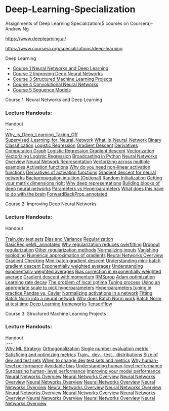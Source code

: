 # Deep-Learning-Specialization
Assignments of Deep Learning Specialization(5 courses on Coursera)-Andrew Ng

https://www.deeplearning.ai/

https://www.coursera.org/specializations/deep-learning

Deep Learning 
* [Course 1 Neural Networks and Deep Learning](/Course%201%20Neural%20Networks%20and%20Deep%20Learning)
* [Course 2 Improving Deep Neural Networks](/Course%202%20Improving%20Deep%20Neural%20Networks)
* [Course 3 Structured Machine Learning Projects](/Course%203%20Structured%20Machine%20Learning%20Projects)
* [Course 4 Convolutional Neural Networks](/Course%204%20Convolutional%20Neural%20Networks)
* [Course 5 Sequence Models](/Course%205%20Sequence%20Models)


Course 1: Neural Networks and Deep Learning
### Lecture Handouts:
Handout               
:---             
[Why_is_Deep_Learning_Taking_Off ](/Course%201%20Neural%20Networks%20and%20Deep%20Learning/Week1/Why_is_Deep_Learning_Taking_Off.pdf)
[Supervised_Learning_for_Neural_Network](/Course%201%20Neural%20Networks%20and%20Deep%20Learning/Week1/Supervised_Learning_for_Neural_Network.pdf)
[What_is_Neural_Network](/Course%201%20Neural%20Networks%20and%20Deep%20Learning/Week1/What_is_Neural_Network.pdf)
[Binary Classification](/Course%201%20Neural%20Networks%20and%20Deep%20Learning/Week2/C1W2L01%20Binary%20Classification.pptx)
[Logistic Regression](/Course%201%20Neural%20Networks%20and%20Deep%20Learning/Week2/C1W2L02%20Logistic%20Regression.pptx)
[Gradient Descent](/Course%201%20Neural%20Networks%20and%20Deep%20Learning/Week2/C1W2L03%20Gradient%20Descent.pptx)
[Derivatives](/Course%201%20Neural%20Networks%20and%20Deep%20Learning/Week2/C1W2L04%20Derivatives.pptx)
[Computation Graph](/Course%201%20Neural%20Networks%20and%20Deep%20Learning/Week2/C1W2L05%20Computation%20Graph.pptx)
[Logistic Regression Gradient descent](/Course%201%20Neural%20Networks%20and%20Deep%20Learning/Week2/C1W2L06%20Logistic%20Regression%20Gradient%20descent.pptx)
[Vectorization](/Course%201%20Neural%20Networks%20and%20Deep%20Learning/Week2/C1W2L07%20Vectorization.pptx)
[Vectorizing Logistic Regression](/Course%201%20Neural%20Networks%20and%20Deep%20Learning/Week2/C1W2L08%20Vectorizing%20Logistic%20Regression.pptx)
[Broadcasting in Python](/Course%201%20Neural%20Networks%20and%20Deep%20Learning/Week2/C1W2L09%20Broadcasting%20in%20Python.pptx)
[Neural Networks Overview](/Course%201%20Neural%20Networks%20and%20Deep%20Learning/Week3/C1W3L01%20Neural%20Networks%20Overview.pptx)
[Neural Network Representation](/Course%201%20Neural%20Networks%20and%20Deep%20Learning/Week3/C1W3L02%20Neural%20Network%20Representation.pptx)
[Vectorizing across multiple examples](/Course%201%20Neural%20Networks%20and%20Deep%20Learning/Week3/C1W3L03%20Vectorizing%20across%20multiple%20examples.pptx)
[Activation functions](/Course%201%20Neural%20Networks%20and%20Deep%20Learning/Week3/C1W3L04%20Activation%20functions.pptx)
[Why do you need non-linear activation functions](/Course%201%20Neural%20Networks%20and%20Deep%20Learning/Week3/C1W3L05%20Why%20do%20you%20need%20non-linear%20activation%20functions.pptx)
[Derivatives of activation functions](/Course%201%20Neural%20Networks%20and%20Deep%20Learning/Week3/C1W3L06%20Derivatives%20of%20activation%20functions.pptx)
[Gradient descent for neural networks](/Course%201%20Neural%20Networks%20and%20Deep%20Learning/Week3/C1W3L07%20Gradient%20descent%20for%20neural%20networks.pptx)
[Backpropagation intuition (Optional)](/Course%201%20Neural%20Networks%20and%20Deep%20Learning/Week3/C1W3L08%20Backpropagation%20intuition%20(Optional).pptx)
[Random Initialization](/Course%201%20Neural%20Networks%20and%20Deep%20Learning/Week3/C1W3L09%20Random%20Initialization.pptx)
[Getting your matrix dimensions right](/cs229-notes12.pdf)
[Why deep representations](/Course%201%20Neural%20Networks%20and%20Deep%20Learning/Week4/C1W4L03%20Why%20deep%20representations.pptx)
[Building blocks of deep neural networks](/Course%201%20Neural%20Networks%20and%20Deep%20Learning/Week4/C1W4L04%20Building%20blocks%20of%20deep%20neural%20networks.pptx)
[Parameters vs Hyperparameters](/Course%201%20Neural%20Networks%20and%20Deep%20Learning/Week4/C1W4L05%20Parameters%20vs%20Hyperparameters.pptx)
[What does this have to do with the brain](/Course%201%20Neural%20Networks%20and%20Deep%20Learning/Week4/C1W4L06%20What%20does%20this%20have%20to%20do%20with%20the%20brain.pptx)
[ForwardBackProp_annotated](/Course%201%20Neural%20Networks%20and%20Deep%20Learning/Week4/C1W4L06-ForwardBackProp_annotated.pdf)

Course 2: Improving Deep Neural Networks
### Lecture Handouts:
Handout               
:---      
[Train,dev,test,sets](/Course%202%20Improving%20Deep%20Neural%20Networks/Week1/C2W1L01%20Train%2Cdev%2Ctest%2Csets.pptx)
[Bias and Variance](/Course%202%20Improving%20Deep%20Neural%20Networks/Week1/C2W1L02%20Bias%20and%20Variance.pptx)
[Regularization](/Course%202%20Improving%20Deep%20Neural%20Networks/Week1/C2W1L03%20Regularization.pptx)
[BasicRecipeML_annotated](/Course%202%20Improving%20Deep%20Neural%20Networks/Week1/C2W1L03-BasicRecipeML_annotated.pdf)
[Why regularization reduces overfitting](/Course%202%20Improving%20Deep%20Neural%20Networks/Week1/C2W1L03b%20Why%20regularization%20reduces%20overfitting.pptx)
[Dropout regularization](/Course%202%20Improving%20Deep%20Neural%20Networks/Week1/C2W1L04%20Dropoutregularization.pptx)
[Other regularization methods](/Course%202%20Improving%20Deep%20Neural%20Networks/Week1/C2W1L05%20Other%20regularization%20methods.pptx)
[Normalizing inputs](/Course%202%20Improving%20Deep%20Neural%20Networks/Week1/C2W1L06%20Normalizing%20inputs.pptx)
[Vanishing exploding](/Course%202%20Improving%20Deep%20Neural%20Networks/Week1/C2W1L07%20Vanishing%20exploding.pptx)
[Numerical approximation of gradients](/cs229-notes12.pdf)
[Neural Networks Overview](/Course%202%20Improving%20Deep%20Neural%20Networks/Week1/C2W1L08%20Numerical%20approximation%20of%20gradients.pptx)
[Gradient Checking](/Course%202%20Improving%20Deep%20Neural%20Networks/Week1/C2W1L09%20Gradient%20Checking.pptx)
[Mini-batch gradient descent](/Course%202%20Improving%20Deep%20Neural%20Networks/Week2/C2W2L01%20Mini-batch%20gradient%20descent.pptx)
[Understanding mini-batch gradient descent](/Course%202%20Improving%20Deep%20Neural%20Networks/Week2/C2W2L02%20Understanding%20mini-batch%20gradient%20descent.pptx)
[Exponentially weighted averages](/Course%202%20Improving%20Deep%20Neural%20Networks/Week2/C2W2L03%20Exponentially%20weighted%20averages.pptx)
[Understanding exponentially weighted averages](/Course%202%20Improving%20Deep%20Neural%20Networks/Week2/C2W2L03b%20Understanding%20exponentially%20weighted%20averages.pptx)
[Bias correction in exponentially weighted average](/Course%202%20Improving%20Deep%20Neural%20Networks/Week2/C2W2L04%20Bias%20correction%20in%20exponentially%20weighted%20average.pptx)
[Gradient descent with momentum](/Course%202%20Improving%20Deep%20Neural%20Networks/Week2/C2W2L05%20Gradient%20descent%20with%20momentum.pptx)
[RMSprop](/Course%202%20Improving%20Deep%20Neural%20Networks/Week2/C2W2L06%20RMSprop.pptx)
[Adam optimization](/Course%202%20Improving%20Deep%20Neural%20Networks/Week2/C2W2L07%20Adam%20optimization.pptx)
[Learning rate decay](/Course%202%20Improving%20Deep%20Neural%20Networks/Week2/C2W2L08%20Learning%20rate%20decay.pptx)
[The problem of local optima](/Course%202%20Improving%20Deep%20Neural%20Networks/Week2/C2W2L09%20The%20problem%20of%20local%20optima.pptx)
[Tuning process](/Course%202%20Improving%20Deep%20Neural%20Networks/Week3/C2W3L01%20Tuning%20process.pptx)
[Using an appropriate scale to pick hyperparameters](/Course%202%20Improving%20Deep%20Neural%20Networks/Week3/C2W3L02%20Using%20an%20appropriate%20scale%20to%20pick%20hyperparameters.pptx)
[Hyperparameters tuning in practice Pandas vs. Caviar](/Course%202%20Improving%20Deep%20Neural%20Networks/Week3/C2W3L03%20Hyperparameters%20tuning%20in%20practice%20Pandas%20vs.%20Caviar.pptx)
[Normalizing activations in a network](/Course%202%20Improving%20Deep%20Neural%20Networks/Week3/C2W3L04%20Normalizing%20activations%20in%20a%20network.pptx)
[Fitting Batch Norm into a neural network](/Course%202%20Improving%20Deep%20Neural%20Networks/Week3/C2W3L05%20Fitting%20Batch%20Norm%20into%20a%20neural%20network.pptx)
[Why does Batch Norm work](/Course%202%20Improving%20Deep%20Neural%20Networks/Week3/C2W3L06%20Why%20does%20Batch%20Norm%20work.pptx)
[Batch Norm at test time](/Course%202%20Improving%20Deep%20Neural%20Networks/Week3/C2W3L07%20Batch%20Norm%20at%20test%20time.pptx)
[Deep Learning frameworks](/Course%202%20Improving%20Deep%20Neural%20Networks/Week3/C2W3L08%20Deep%20Learning%20frameworks.pptx)
[TensorFlow](/Course%202%20Improving%20Deep%20Neural%20Networks/Week3/C2W3L09%20TensorFlow.pptx)


Course 3: Structured Machine Learning Projects
### Lecture Handouts:
Handout               
:---      
[Why ML Strategy](/Course%203%20Structured%20Machine%20Learning%20Projects/Week1/C3W1L01%20Why%20ML%20Strategy.pptx)
[Orthogonalization](/Course%203%20Structured%20Machine%20Learning%20Projects/Week1/C3W1L02%20Orthogonalization.pptx)
[Single number evaluation metric](/Course%203%20Structured%20Machine%20Learning%20Projects/Week1/C3W1L03%20Single%20number%20evaluation%20metric.pptx)
[Satisficing and optimizing metrics](/Course%203%20Structured%20Machine%20Learning%20Projects/Week1/C3W1L04%20Satisficing%20and%20optimizing%20metrics.pptx)
[Train，dev，test，distributions](/Course%203%20Structured%20Machine%20Learning%20Projects/Week1/C3W1L05%20Train%EF%BC%8Cdev%EF%BC%8Ctest%EF%BC%8Cdistributions.pptx)
[Size of dev and test sets](/Course%203%20Structured%20Machine%20Learning%20Projects/Week1/C3W1L06%20Size%20of%20dev%20and%20test%20sets.pptx)
[When to change dev,test sets and metrics](/Course%203%20Structured%20Machine%20Learning%20Projects/Week1/C3W1L07When%20to%20change%20dev%2Ctest%20sets%20and%20metrics.pptx)
[Why human-level performance](/Course%203%20Structured%20Machine%20Learning%20Projects/Week1/C3W1L08%20Why%20human-level%20performance.pptx)
[Avoidable bias](/Course%203%20Structured%20Machine%20Learning%20Projects/Week1/C3W1L08B%20Avoidable%20bias.pptx)
[Understanding human-level performance](/Course%203%20Structured%20Machine%20Learning%20Projects/Week1/C3W1L09%20Understanding%20human-level%20performance.pptx)
[Surpassing human- level performance](/Course%203%20Structured%20Machine%20Learning%20Projects/Week1/C3W1L10%20Surpassing%20human-%20level%20performance.ppt)
[Improving your model performance](/Course%203%20Structured%20Machine%20Learning%20Projects/Week1/C3W1L11%20Improving%20your%20model%20performance.ppt)
[Neural Networks Overview](/cs229-notes12.pdf)
[Neural Networks Overview](/cs229-notes12.pdf)
[Neural Networks Overview](/cs229-notes12.pdf)
[Neural Networks Overview](/cs229-notes12.pdf)
[Neural Networks Overview](/cs229-notes12.pdf)
[Neural Networks Overview](/cs229-notes12.pdf)
[Neural Networks Overview](/cs229-notes12.pdf)
[Neural Networks Overview](/cs229-notes12.pdf)
[Neural Networks Overview](/cs229-notes12.pdf)
[Neural Networks Overview](/cs229-notes12.pdf)
[Neural Networks Overview](/cs229-notes12.pdf)
[Neural Networks Overview](/cs229-notes12.pdf)
[Neural Networks Overview](/cs229-notes12.pdf)
[Neural Networks Overview](/cs229-notes12.pdf)
